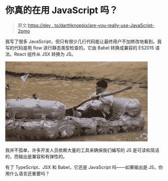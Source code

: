 # 你真的在用 JavaScript 吗？

> 原文:[https://dev . to/darthknoppix/are-you-really-use-JavaScript-2pmo](https://dev.to/darthknoppix/are-you-really-using-javascript-2pmo)

我写了很多 JavaScript，但只有很少几行代码能让最终用户不加修改地看到。我写的代码是用 flow 进行静态类型检查的。它由 Babel 转换成兼容的 ES2015 语法。React 组件从 JSX 转换为 JS。

[![Paddling a duct tape raft](img/45f7d19f65447a69a824a976ea29e277.png)](https://i.giphy.com/media/4DwFpDqDZg8Le/giphy.gif)

我并不孤单，许多开发人员依赖大量的工具来确保我们编写的 JS 是可读和简洁的，而输出是兼容和有弹性的。

有了 TypeScript、JSX 和 Babel，它还是 JavaScript 吗——如果输出是 JS，你用什么语言还重要吗？